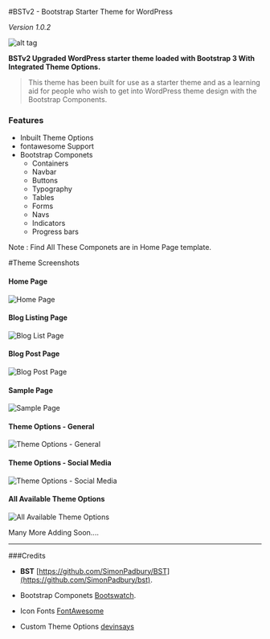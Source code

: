 #BSTv2 - Bootstrap Starter Theme for WordPress
 
*Version 1.0.2*

![alt tag](http://i.imgur.com/zDojiQw.png)


**BSTv2 Upgraded WordPress starter theme loaded with Bootstrap 3 With Integrated Theme Options.**

>This theme has been built for use as a starter theme and as a learning aid for people who wish to get into WordPress theme design with the Bootstrap Components.

 
### Features

 - Inbuilt Theme Options
 - fontawesome Support
 - Bootstrap Componets
    - Containers
    - Navbar
    - Buttons
    - Typography
    - Tables
    - Forms
    - Navs
    - Indicators
    - Progress bars

Note : Find All These Componets are in Home Page template.


#Theme Screenshots
#### Home Page
![Home Page](http://i.imgur.com/n7GzRC5.png)
#### Blog Listing Page
![Blog List Page](http://i.imgur.com/uc6b4Rq.png)
#### Blog Post Page
![Blog Post Page](http://i.imgur.com/D7Rdl0M.png)
#### Sample Page
![Sample Page](http://i.imgur.com/gswTrcW.png)
#### Theme Options - General
![Theme Options - General](http://i.imgur.com/dfcwJFn.png)
#### Theme Options - Social Media
![Theme Options - Social Media](http://i.imgur.com/Be1OEZX.png)
#### All Available Theme Options
![All Available Theme Options](http://i.imgur.com/t4ywOUN.png)
 

Many More Adding Soon....
 
-----

###Credits

* **BST**  [https://github.com/SimonPadbury/BST](https://github.com/SimonPadbury/bst).

* Bootstrap Componets  [Bootswatch](http://bootswatch.com/).
* Icon Fonts [FontAwesome](http://fontawesome.io/)
* Custom Theme Options [devinsays](https://github.com/devinsays/options-framework-theme/tree/master/inc)

